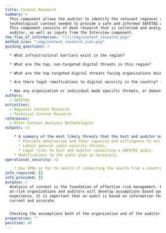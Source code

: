 ```yaml
---
title: Context Research
summary: >
  This component allows the auditor to identify the relevant regional and
  technological context needed to provide a safe and informed SAFETAG audit.
  This component consists of desk research that is collected and analyzed by the
  auditor, as well as inputs from the Interview component.
the_flow_of_information: "![](/img/context_research.png)"
method_icon: "/img/context_research_icon.png"
guiding_questions: >

  * What infrastructural barriers exist in the region?

  * What are the top, non-targeted digital threats in this region?

  * What are the top targeted digital threats facing organizations doing this work in this region / country?

  * Are there legal ramifications to digital security in the country? (e.g. legality of encryption, anonymity tools, etc.)

  * Has any organization or individual made specific threats, or demonstrated intention or mindset to attack on the organization or similar organizations?
authors:
  - SAFETAG
activities:
  - Regional Context Research
  - Technical Context Research
references:
  - Other Context Analysis Methodologies
outputs: >2

    * A summary of the most likely threats that the host and auditor may face:
      * Possible adversaries and their capacity and willingness to act against the host,
      * Latest general cyber-security threats,
      * Legal risks to host and auditor conducting a SAFETAG audit.
    * Modifications to the audit plan as necessary.
operational_security: >2

    * Use VPNs or Tor to search if conducting the search from a country that is highly competitive with the organization’s country, or is known to surveil.
info_required: []
info_provided: []
purpose: >
  Analysis of context is the foundation of effective risk management. Both
  at-risk organizations and auditors will develop assumptions based upon their
  experience. It is important that an audit is based on information that is
  current and accurate.


  Checking the assumptions both of the organization and of the auditor by researching the current regional and technological context will ensure that an auditor is basing their work on accurate assessments of the conditions the organization faces and that they are making informed operational security considerations.
preparation: ""
position: 40
---
```


